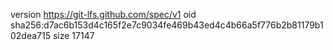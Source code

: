 version https://git-lfs.github.com/spec/v1
oid sha256:d7ac6b153d4c165f2e7c9034fe469b43ed4c4b66a5f776b2b81179b102dea715
size 17147
